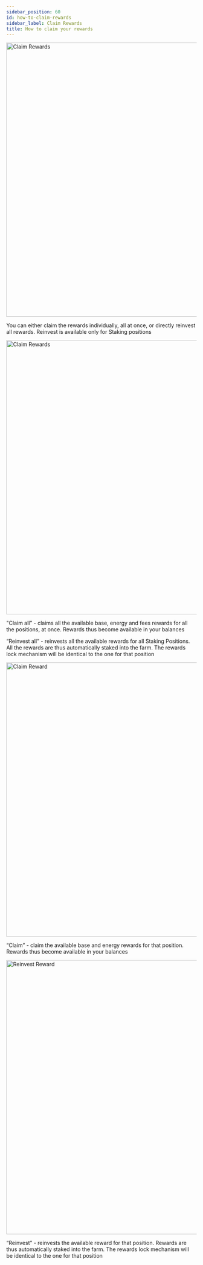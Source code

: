 ```yaml
---
sidebar_position: 60
id: how-to-claim-rewards
sidebar_label: Claim Rewards
title: How to claim your rewards
---
```


<div style={{ textAlign: 'center' }}>
    <img src="/docs/how-to/claim-rewards/portfolio.png" alt="Claim Rewards" width="724" />
</div>

You can either claim the rewards individually, all at once, or directly reinvest all rewards. Reinvest is available only for Staking positions

<div style={{ textAlign: 'center' }}>
  <img src="/docs/how-to/claim-rewards/claim-rewards.png" alt="Claim Rewards" width="724" />
</div>

"Claim all” - claims all the available base, energy and fees rewards for all the positions, at once. Rewards thus become available in your balances

“Reinvest all” - reinvests all the available rewards for all Staking Positions. All the rewards are thus automatically staked into the farm. The rewards lock mechanism will be identical to the one for that position

<div style={{ textAlign: 'center' }}>
  <img src="/docs/how-to/claim-rewards/claim-reward.png" alt="Claim Reward" width="724" />
</div>

“Claim” - claim the available base and energy rewards for that position. Rewards thus become available in your balances

<div style={{ textAlign: 'center' }}>
  <img src="/docs/how-to/claim-rewards/reinvest-reward.png" alt="Reinvest Reward" width="724" />
</div>

“Reinvest” - reinvests the available reward for that position. Rewards are thus automatically staked into the farm. The rewards lock mechanism will be identical to the one for that position
